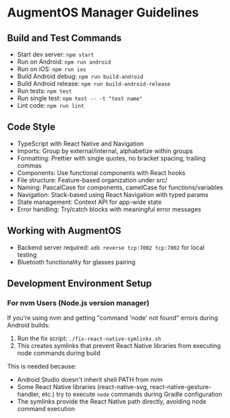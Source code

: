 # AugmentOS Manager Guidelines

## Build and Test Commands
- Start dev server: `npm start`
- Run on Android: `npm run android`
- Run on iOS: `npm run ios`
- Build Android debug: `npm run build-android`
- Build Android release: `npm run build-android-release`
- Run tests: `npm test`
- Run single test: `npm test -- -t "test name"`
- Lint code: `npm run lint`

## Code Style
- TypeScript with React Native and Navigation
- Imports: Group by external/internal, alphabetize within groups
- Formatting: Prettier with single quotes, no bracket spacing, trailing commas
- Components: Use functional components with React hooks
- File structure: Feature-based organization under src/
- Naming: PascalCase for components, camelCase for functions/variables
- Navigation: Stack-based using React Navigation with typed params
- State management: Context API for app-wide state
- Error handling: Try/catch blocks with meaningful error messages

## Working with AugmentOS
- Backend server required: `adb reverse tcp:7002 tcp:7002` for local testing
- Bluetooth functionality for glasses pairing

## Development Environment Setup

### For nvm Users (Node.js version manager)
If you're using nvm and getting "command 'node' not found" errors during Android builds:

1. Run the fix script: `./fix-react-native-symlinks.sh`
2. This creates symlinks that prevent React Native libraries from executing node commands during build

This is needed because:
- Android Studio doesn't inherit shell PATH from nvm
- Some React Native libraries (react-native-svg, react-native-gesture-handler, etc.) try to execute `node` commands during Gradle configuration
- The symlinks provide the React Native path directly, avoiding node command execution
